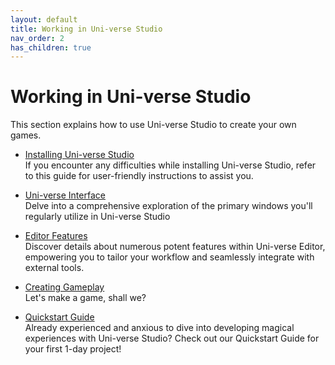 ```yaml
---
layout: default
title: Working in Uni-verse Studio
nav_order: 2
has_children: true
---
```

# Working in Uni-verse Studio

This section explains how to use Uni-verse Studio to create your own games.

* [Installing Uni-verse Studio](./installing-uni-verse-studio.html)<br>
If you encounter any difficulties while installing Uni-verse Studio, refer to this guide for user-friendly instructions to assist you.

* [Uni-verse Interface](./uni-verse-interface/)<br>
Delve into a comprehensive exploration of the primary windows you'll regularly utilize in Uni-verse Studio

* [Editor Features](./editor-features.html)<br>
Discover details about numerous potent features within Uni-verse Editor, empowering you to tailor your workflow and seamlessly integrate with external tools.

* [Creating Gameplay](./creating-gameplay.html)<br>
Let's make a game, shall we?

* [Quickstart Guide](./quickstart-guide.html)<br>
Already experienced and anxious to dive into developing magical experiences with Uni-verse Studio? Check out our Quickstart Guide for your first 1-day project!